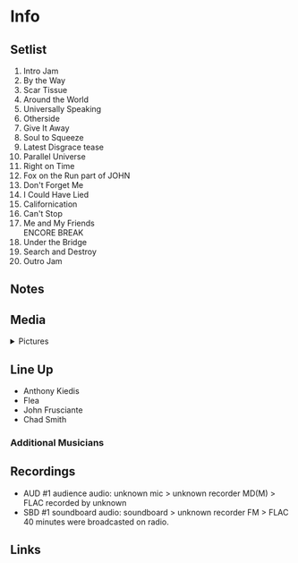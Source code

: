 # Info

## Setlist

1. Intro Jam
2. By the Way
3. Scar Tissue
4. Around the World
5. Universally Speaking
6. Otherside
7. Give It Away
8. Soul to Squeeze
9. Latest Disgrace tease
10. Parallel Universe
11. Right on Time
12. Fox on the Run part of JOHN
13. Don't Forget Me
14. I Could Have Lied
15. Californication
16. Can't Stop
17. Me and My Friends
<br> ENCORE BREAK
18. Under the Bridge
19. Search and Destroy
20. Outro Jam

## Notes

## Media 

<details>
  <summary>Pictures</summary>
  <!--<img alt="Setlist" title="Setlist" src="_.jpg" height="200" />
  <img alt="Ticket" title="Ticket" src="_.jpg" height="200" />
  <img alt="Flyer" title="Flyer" src="_.jpg" height="200" />
  <img alt="Clipping" title="Clipping" src="_.jpg" height="200" />-->
</details>

## Line Up

* Anthony Kiedis
* Flea
* John Frusciante
* Chad Smith

### Additional Musicians

## Recordings

* AUD #1 audience audio: unknown mic > unknown recorder MD(M) > FLAC recorded by unknown  
* SBD #1 soundboard audio: soundboard > unknown recorder FM > FLAC 40 minutes were broadcasted on radio.

## Links
